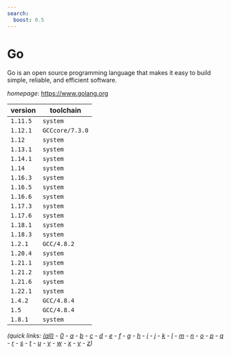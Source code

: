 ```yaml
---
search:
  boost: 0.5
---
```

# Go

Go is an open source programming language that makes it easy to build  simple, reliable, and efficient software.

*homepage*: <https://www.golang.org>

version | toolchain
--------|----------
``1.11.5`` | ``system``
``1.12.1`` | ``GCCcore/7.3.0``
``1.12`` | ``system``
``1.13.1`` | ``system``
``1.14.1`` | ``system``
``1.14`` | ``system``
``1.16.3`` | ``system``
``1.16.5`` | ``system``
``1.16.6`` | ``system``
``1.17.3`` | ``system``
``1.17.6`` | ``system``
``1.18.1`` | ``system``
``1.18.3`` | ``system``
``1.2.1`` | ``GCC/4.8.2``
``1.20.4`` | ``system``
``1.21.1`` | ``system``
``1.21.2`` | ``system``
``1.21.6`` | ``system``
``1.22.1`` | ``system``
``1.4.2`` | ``GCC/4.8.4``
``1.5`` | ``GCC/4.8.4``
``1.8.1`` | ``system``


*(quick links: [(all)](../index.md) - [0](../0/index.md) - [a](../a/index.md) - [b](../b/index.md) - [c](../c/index.md) - [d](../d/index.md) - [e](../e/index.md) - [f](../f/index.md) - [g](../g/index.md) - [h](../h/index.md) - [i](../i/index.md) - [j](../j/index.md) - [k](../k/index.md) - [l](../l/index.md) - [m](../m/index.md) - [n](../n/index.md) - [o](../o/index.md) - [p](../p/index.md) - [q](../q/index.md) - [r](../r/index.md) - [s](../s/index.md) - [t](../t/index.md) - [u](../u/index.md) - [v](../v/index.md) - [w](../w/index.md) - [x](../x/index.md) - [y](../y/index.md) - [z](../z/index.md))*

